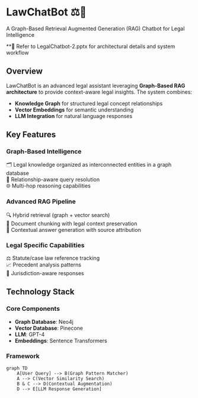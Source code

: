 # LawChatBot ⚖️🧠 

A Graph-Based Retrieval Augmented Generation (RAG) Chatbot for Legal Intelligence

**📌 Refer to LegalChatbot-2.pptx for architectural details and system workflow

## Overview

LawChatBot is an advanced legal assistant leveraging **Graph-Based RAG architecture** to provide context-aware legal insights. The system combines:

- **Knowledge Graph** for structured legal concept relationships
- **Vector Embeddings** for semantic understanding
- **LLM Integration** for natural language responses

## Key Features

### Graph-Based Intelligence
🗂️ Legal knowledge organized as interconnected entities in a graph database  
🔗 Relationship-aware query resolution  
🌐 Multi-hop reasoning capabilities

### Advanced RAG Pipeline
🔍 Hybrid retrieval (graph + vector search)  
📄 Document chunking with legal context preservation  
🧠 Contextual answer generation with source attribution

### Legal Specific Capabilities
⚖️ Statute/case law reference tracking  
📈 Precedent analysis patterns  
🔑 Jurisdiction-aware responses

## Technology Stack

### Core Components
- **Graph Database**: Neo4j
- **Vector Database**: Pinecone
- **LLM**: GPT-4
- **Embeddings**: Sentence Transformers

### Framework
```mermaid
graph TD
    A[User Query] --> B(Graph Pattern Matcher)
    A --> C(Vector Similarity Search)
    B & C --> D(Contextual Augmentation)
    D --> E[LLM Response Generation]
